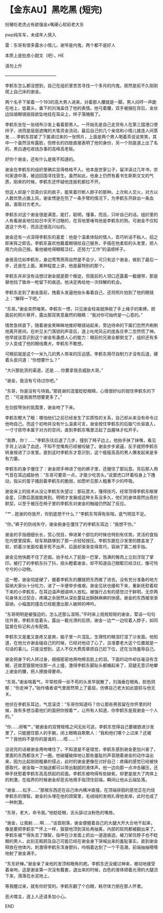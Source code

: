 # 【金东AU】黑吃黑 (短完)

扮猪吃老虎占有欲强金x嘴硬心软前老大东

pwp纯车车，未成年人慎入

雷：东哥有很多露水小情儿，谢爷是内鬼，两个都不是好人

本质上是批皮小甜文（吧），HE

请勿上升

————————————



  李鹤东怎么都没想到，自己在组织里苦苦寻找一个多月的内鬼，居然是前不久刚刚爬上自己床的谢金。

  两个名手下架着一个193的高大男人进来，对着那人腰就是一脚。男人闷哼一声跪在地上，低着头，垂下的刘海盖住了他的表情。他弓着腰，双手被捆在背后，金丝边珐琅眼镜摇摇欲坠地挂在耳朵上，样子落魄极了。

  李鹤东坐在一张绒布沙发上看着那男人。一开始先是自己走货有人在第三国港口使绊子，进而是层层遮掩的大笔资金流动，最后自己的几个亲信和小情儿接连人间蒸发……李鹤东捏紧了下属递过来的一张照片，上面是两个男人喝着茶说说笑笑，其中一个虽然没有露脸，但修长的四肢直接表明了他的身份，另一个则是道上出了名的，黑白通吃收钱办事的高峰高老板。

  好你个谢金，还有什么是我不知道的。

  谢金在李鹤东的组织里确实显得格格不入。他本是世家公子，留洋读过几年书，奈何家道中落，被迫回国寻找营生。虽然如此，他身上仍然有着书生斯斯文文的气质，刚来的时候，李鹤东还怀疑他连扳机都拉不开。

  但这人却是个货真价实的疯子，能笑着拧断人脖子的那种。上次和人交火，对方以人数优势占据上风，谢金愣是在伤了一条手臂的情况下，为李鹤东开辟出一条血路，直取对方老大。

  李鹤东对这个谢金很是满意，能打，聪明，懂事，而且，只听自己的话。组织里的人有看谢金地位如日中天不过眼的，在背地里唾骂他是李鹤东的狗。可谢金不仅知道这个外号，而且还很高兴似的。

  谢金还有一点深得李鹤东的喜爱：他是个温柔体贴的情人，乖巧听话不粘人，招之即来挥之即去。李鹤东喜欢他戴着眼镜给自己服务，手插在他柔软的头发里，把人用力向自己按。看他被呛得眼眶泛红，还努力“工作”的温顺样子。

  身居高位如李鹤东，身边莺莺燕燕自然是不会少，可只有这个谢金，做到了最后一步，还是在上面。某种程度上讲，他是最特别的那个。

  李鹤东并非没有设想过谢金就是那个叛徒，但面前的人领口还露着一截绷带，那是替他挡了致命一枪留下的痕迹。他决定再给他一次辩解的机会。

  李鹤东走到了谢金面前，拽着头发逼他抬头看着自己，还将照片拍到了他的眼镜上：“解释一下吧。”

  “东哥。”谢金突然嗤笑。李鹤东一愣，只见谢金轻易就挣脱了手上绳子的束缚，把面前的照片移开，露出那双笑意盎然的眼睛：“我对你可始终是一心意的。”

  情势急转直下，随着谢金笑眯眯地推好眼镜站起来，旁边待命的下属们忽然齐刷刷地离开房间，在听见关门落锁的声音后，道上叱咤风云的庞各庄李二忽然慌了神。他早就该意识到这个谢金有蛊惑人心的能力：眼前的兄弟全都倒戈了，组织还有多少人变成了他的眼线鹰犬，李鹤东不敢想。

  可眼前就是这个一米九几的男人带来的压迫感。李鹤东用尽自制力才没有后退，硬着头皮问道：“你想要什么？”

  “大兴那批货的渠道，还是……你要拿我去威胁大哥。”

  “谢金，我没有亏待过你吧。”

  “东哥，你是没有亏待我。”那姓谢的混蛋眨眨眼睛，心情很好似的钳住李鹤东的下巴：“可是我居然想要更多了。”

  在剑拔弩张的氛围里，谢金吻了下来。


  李鹤东瞪大了眼：哪怕他们之前已经发生了实质性的关系，自己却从来没有命令过他吻自己。而这个初吻并没有什么温柔可言，谢金按住李鹤东的后脑勺长驱直入，一寸寸掠夺本属于对方的空间，直到李鹤东嘴里泛起了血腥味才松开手。

  “我靠，你丫……”李鹤东往后退了几步，撞到了椅子边上。他抬手抹了抹嘴，看见手背上沾染了血迹，不知不觉嘴角已经被咬破了。谢金步步紧逼，反手就把李鹤东转身按进了沙发里。直到这时李鹤东才意识到，这个瘦瘦高高的男人爆发起来是多有力量。

  李鹤东的身子僵住了：谢金把手伸进了他的裤子里，还握住了那玩意。背后那人用气音在耳边威胁他：“东哥可要乖一点，才能少吃苦头。”说罢虎口环着柱身上下撸动，指尖的茧子搔刮着李鹤东的脆弱，如愿听见那人粗重不少的呼吸。

  谢金床上的技术从没让李鹤东失望过：那玩意大，懂得技巧，经常顶得李鹤东眼冒金星，只靠后面就能爽到。明明才发展成这种关系没多久，他们的身体居然出奇的默契，以至于被压在椅子里的李鹤东对谢金的触碰仍然起了反应。

  “艹…姓谢的你放开，你到底想干什么？”李鹤东骂得有些喘，底气明显不足。

  “你。”裤子的防线失守，谢金俯身在僵住了的李鹤东耳边：“我想干你。”

  谢金的手指细细长长，赏心悦目，伸进某个部位的时候也特别有优势。灵活的食指在内壁里探索，轻车熟路够到了那一点轻轻按压。李鹤东跪在沙发里的膝盖发了软，抓着沙发面咬着牙死不出声，后面却渐渐变得乖巧，容纳了第二根手指。

  谢金见他快跪不住了还倔，抬手给人了屁股一巴掌，饱满的臀肉上立刻浮现了掌印。被打了的李鹤东抖了抖，扭头瞪着谢金，却不知道自己眼眶已经泛红，像可怜兮兮的小动物。

  这一瞪，谢金彻底硬了，握着李鹤东的腰就把东西推了进去。没有充分准备的地方容纳大家伙十分吃力，进了一半便举步维艰。谢金见状也缓和下来，重新抚慰着软下来的小李鹤东，在耳边温声细语哄人放松。被强行占有的感觉过于鲜明，无奈两句身体太过契合，疼痛之余居然从深处蔓延出酥酥麻麻的快感。谢金的东西被渐渐容纳，小幅度的撞击已经能激出那人破碎的呻吟。

  “东哥明明是被强迫的，怎么还那么湿呀。”平时床上规规矩矩的谢金，荤话一句句往外冒。李鹤东低着头，露出一截光滑的后颈，谢金一边艹一边咬着人脖子，如同猛兽在标记和占有配偶。

  李鹤东又是羞又是疼又是爽，脑子里一片混乱，生理性的眼泪打湿了沙发面。他知道，在他允许谢金碰自己的时候，已经对他动了心了，没准要老大这个位置就是一句话的事儿。只是没想到，这人不仅大费周章把自己赶下位，还在当场羞辱自己。

  谢金把身下的人转过身，细细密密地用吻擦去脸上的泪。下面的动作却丝毫没有含糊，还故意狠狠地往那一点上撞，激得李鹤东脚趾头都蜷起来了，双腿无意识地攀上谢金的腰，把人撩拨得要命。

  “东哥。”谢金喘着气，平常梳得一丝不苟的头发早就散了，刘海垂在眼角，脸色阴郁：“你走神了。”始作俑者语气里居然带上了委屈，仿佛自己老大如此狼狈与他无关。

  他伏在李鹤东耳边，气息滚烫：“东哥你知道吗？你让那些男孩留在你怀里的时候，我有多想当着他们的面把你按着艹，让所有人知道，你李鹤东是我谢金一个人的。”

  “你……闭嘴艹。”被谢金的双臂桎梏之间无处可逃，李鹤东觉得自己要被嵌进沙发里了，只能握住那人的手腕，闭上眼睛自欺欺人：“我和他们哪个上过床？还被艹？我他妈不是你的是谁的……唔……！”

  没说完的话被谢金用吻堵住了。不知道是不是错觉，李鹤东感到谢金更加兴奋了，里面的东西都涨大了一圈。他破罐破摔地让那些羞耻的声音随着谢金的动作溢出来，因为比起刚刚粗暴的侵占，此时的谢金更像在讨好自己：疼痛的感觉已经被快感取代，谢金每一次抽送都可以带出黏腻的液体声。他一边向那一点冲击碾压，还伸手抚慰着李鹤东高高昂起的前面。李鹤东被吻得有些缺氧，却更是放大了肉体上的刺激，在临界的时候谢金却恶劣地用手指顶住前端，瞬间让他从云端坠落。

  “谢金……松手……”那根东西还在自己体内横冲直撞，在顶端徘徊的感觉正在灼烧李鹤东的理智。谢金的头埋在他的颈窝里，毛绒绒的发梢扎得他发痒，此时也成了一种刺激。

  “东哥，老大，命令我。”他眨眨眼，舌头舔过淡粉色的嘴唇。

  “谢金，让我射……啊……”话音刚落，谢金便握着自己的大腿大开大合地干起来，像是要把李鹤东艹怀上一样，狠狠地顶到深处再抽离，内部的软肉都被翻出来了。李鹤东被艹得失去了理智，指甲在沙发面上抓出一道道痕迹。被刀架住脖子也不眨眼的男人，此刻无暇顾及自己可能已经在谢金身下哭喊出来的羞耻事实。直到谢金释放在他体内，刺激得李鹤东浑身颤抖，呜咽着达到了一个干高潮，前端抽抽嗒嗒地射了谢金满手。

  “东东好棒。”谢金亲了亲他的发顶和眼角的疤。李鹤东还没缓过神来，被动地接受着亲吻，这是谢金第一次没有戴套，退出来的时候，白色的液体顺着光滑的大腿流下来，滴落在水泥地上。

  等我醒过来，就有你好受的。李鹤东翻了个白眼，耗尽体力倒在那人怀里。

  恶犬噬主，道上人还请多加小心。


END
